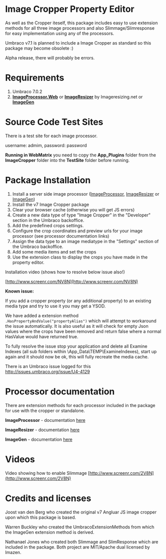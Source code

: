 Image Cropper Property Editor
============================================

As well as the Cropper iteself, this package includes easy to use extension methods for all three image processors and also Slimmage/Slimresponse for easy implementation using any of the processors.

Umbraco v7.1 is planned to include a Image Cropper as standard so this package may become obsolete :)

Alpha release, there will probably be errors.

Requirements
============
1. Umbraco 7.0.2
2. **[ImageProcessor.Web](http://our.umbraco.org/projects/collaboration/imageprocessor)** or **[ImageResizer](http://our.umbraco.org/projects/developer-tools/imageresizer)** by Imageresizing.net or **[ImageGen](http://our.umbraco.org/projects/website-utilities/imagegen)**

Source Code Test Sites
============
There is a test site for each image processor.

username: admim, password: password

**Running in WebMatrix** you need to copy the **App_Plugins** folder from the **ImageCropper** folder into the **TestSite** folder before running.

Package Installation
============

1. Install a server side image processor ([ImageProcessor](http://our.umbraco.org/projects/collaboration/imageprocessor), [ImageResizer](http://our.umbraco.org/projects/developer-tools/imageresizer) or [ImageGen](http://our.umbraco.org/projects/website-utilities/imagegen))
2. Install the v7 Image Cropper package
3. Clear your browser cache (otherwise you will get JS errors)
3. Create a new data type of type "Image Cropper" in the "Developer" section in the Umbraco backoffice.
4. Add the predefined crops settings.
5. Configure the crop coordinates and preview urls for your image processor (see processor documentation links)
5. Assign the data type to an image mediatype in the "Settings" section of the Umbraco backoffice.
6. Add some media items and set the crops
7. Use the extension class to display the crops you have made in the property editor.

Installation video (shows how to resolve below issue also!)
 
[http://www.screenr.com/NV8N](http://www.screenr.com/NV8N)

**Known issue:**

If you add a cropper property (or any additional property) to an existing media type and try to use it you may get a YSOD.

We have added a extension method `.HasPropertyAndValue("propertyAlias")` which will attempt to workaround the issue automatically.  It is also useful as it will check for empty Json values where the crops have been removed and return false where a normal HasValue would have returned true.

To fully resolve the issue stop your application and delete all Examine Indexes (all sub folders within \App_Data\TEMP\ExamineIndexes), start up again and it should now be ok, this will fully recreate the media cache.

There is an Umbraco issue logged for this [http://issues.umbraco.org/issue/U4-4129 ](http://issues.umbraco.org/issue/U4-4129)


Processor documentation
===========

There are extension methods for each processor included in the package for use with the cropper or standalone.

**ImageProcessor** - documentation [here](https://github.com/Jeavon/umbraco7-imagecropper/blob/master/Docs/ImageProcessor.md)


**ImageResizer** - documentation [here](https://github.com/Jeavon/umbraco7-imagecropper/blob/master/Docs/ImageResizer.md)


**ImageGen** - documentation [here](https://github.com/Jeavon/umbraco7-imagecropper/blob/master/Docs/ImageGen.md)

Videos
===========
Video showing how to enable Slimmage [http://www.screenr.com/2V8N](http://www.screenr.com/2V8N)


Credits and licenses
===========

Joost van den Berg who created the original v7 Angluar JS image cropper upon which this package is based.

Warren Buckley who created the UmbracoExtensionMethods from which the ImageGen extension method is derived.

Nathanael Jones who created both Slimmage and SlimResponse which are included in the package. Both project are MIT/Apache dual licensed by Imazen.
